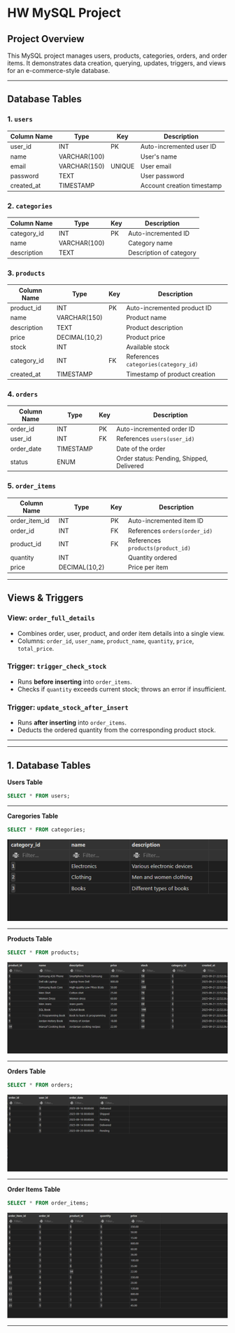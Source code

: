 # HW MySQL Project

## Project Overview
This MySQL project manages users, products, categories, orders, and order items. It demonstrates data creation, querying, updates, triggers, and views for an e-commerce-style database.

---

## Database Tables

### 1. `users`
| Column Name | Type         | Key      | Description                  |
|-------------|-------------|---------|------------------------------|
| user_id     | INT         | PK      | Auto-incremented user ID     |
| name        | VARCHAR(100)|         | User's name                  |
| email       | VARCHAR(150)| UNIQUE  | User email                   |
| password    | TEXT        |         | User password                |
| created_at  | TIMESTAMP   |         | Account creation timestamp   |

### 2. `categories`
| Column Name   | Type         | Key | Description            |
|---------------|-------------|-----|------------------------|
| category_id   | INT         | PK  | Auto-incremented ID    |
| name          | VARCHAR(100)|     | Category name          |
| description   | TEXT        |     | Description of category|

### 3. `products`
| Column Name   | Type          | Key | Description                         |
|---------------|--------------|-----|-------------------------------------|
| product_id    | INT          | PK  | Auto-incremented product ID          |
| name          | VARCHAR(150) |     | Product name                         |
| description   | TEXT         |     | Product description                  |
| price         | DECIMAL(10,2)|     | Product price                        |
| stock         | INT          |     | Available stock                       |
| category_id   | INT          | FK  | References `categories(category_id)` |
| created_at    | TIMESTAMP    |     | Timestamp of product creation        |

### 4. `orders`
| Column Name | Type       | Key | Description                       |
|-------------|-----------|-----|-----------------------------------|
| order_id    | INT       | PK  | Auto-incremented order ID         |
| user_id     | INT       | FK  | References `users(user_id)`       |
| order_date  | TIMESTAMP |     | Date of the order                 |
| status      | ENUM      |     | Order status: Pending, Shipped, Delivered |

### 5. `order_items`
| Column Name    | Type          | Key | Description                         |
|----------------|--------------|-----|-------------------------------------|
| order_item_id  | INT          | PK  | Auto-incremented item ID             |
| order_id       | INT          | FK  | References `orders(order_id)`       |
| product_id     | INT          | FK  | References `products(product_id)`   |
| quantity       | INT          |     | Quantity ordered                     |
| price          | DECIMAL(10,2)|     | Price per item                       |

---

## Views & Triggers

### View: `order_full_details`
- Combines order, user, product, and order item details into a single view.
- Columns: `order_id`, `user_name`, `product_name`, `quantity`, `price`, `total_price`.

### Trigger: `trigger_check_stock`
- Runs **before inserting** into `order_items`.
- Checks if `quantity` exceeds current stock; throws an error if insufficient.

### Trigger: `update_stock_after_insert`
- Runs **after inserting** into `order_items`.
- Deducts the ordered quantity from the corresponding product stock.

---
---

## 1. Database Tables

**Users Table**  
```sql
SELECT * FROM users;
```
---
**Caregories Table**  
```sql
SELECT * FROM categories;
```
![Caregories Table](assets/categoriestable.png)

---
**Products Table**  
```sql
SELECT * FROM products;
```
![Products Table](assets/productstable.png)

---
**Orders Table**  
```sql
SELECT * FROM orders;
```
![Orders Table](assets/orderstable.png)


---
**Order Items Table**  
```sql
SELECT * FROM order_items;
```
![Order Items Table](assets/orderitemstable.png)

---
